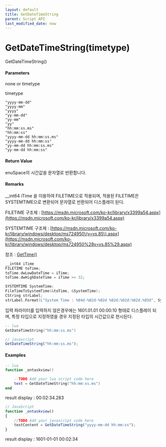 ```yaml
---
layout: default
title: GetDateTimeString
parent: Script API
last_modified_date: now
---
```

# GetDateTimeString\(timetype\)

GetDateTimeString\(\)

#### Parameters

none or timetype

timetype

```
"yyyy-mm-dd"
"yyyy-mm"
"yyyy"
"yy-mm-dd"
"yy-mm"
"yy"
"hh:mm:ss.ms"
"hh:mm:ss"
"yyyy-mm-dd hh:mm:ss.ms"
"yyyy-mm-dd hh:mm:ss"
"yy-mm-dd hh:mm:ss.ms"
"yy-mm-dd hh:mm:ss"
```

#### Return Value

enuSpace의 시간값을 문자열로 반환합니다.

#### Remarks

\_\_int64 iTime 을 이용하여 FILETIME으로 적용되며, 적용된 FILETIME은 SYSTEMTIME으로 변환되어 문자열로 반환되어 디스플레이 된다.

FILETIME 구조체 : [https://msdn.microsoft.com/ko-kr/library/x3399a54.aspx](https://msdn.microsoft.com/ko-kr/library/x3399a54.aspx)

SYSTEMTIME 구조체 : [https://msdn.microsoft.com/ko-kr/library/windows/desktop/ms724950\(v=vs.85\).aspx](https://msdn.microsoft.com/ko-kr/library/windows/desktop/ms724950%28v=vs.85%29.aspx)

참조 : [GetTime\(\)](/ScriptAPI\GetTime.html)

```cpp
__int64 iTime
FILETIME toTime;
toTime.dwLowDateTime = iTime;
toTime.dwHighDateTime = iTime >> 32;

SYSTEMTIME SystemTime;
FileTimeToSystemTime(&toTime, &SystemTime);
CString strLabel;
strLabel.Format(L"System Time : %04d-%02d-%02d %02d:%02d:%02d.%03d", SystemTime.wYear, SystemTime.wMonth, SystemTime.wDay, SystemTime.wHour, SystemTime.wMinute, SystemTime.wSecond, SystemTime.wMilliseconds);
```

입력 파라미터를 입력하지 않은경우에는 1601.01.01 00:00:10 형태로 디스플레이 되며, 특정 타입으로 지정하였을 경우 지정된 타입의 시간값으로 현시된다.

```lua
-- lua
GetDateTimeString("hh:mm:ss.ms")
```

```js
// javascript
GetDateTimeString("hh:mm:ss.ms");
```

#### 

#### Examples

```lua
-- lua
function _ontaskview()

    --TODO Add your lua script code here
    text = GetDateTimeString("hh:mm:ss.ms")
end
```

result display : 00:02:34.283

```js
// JavaScript
function _ontaskview()
{    
    //TODO Add your javascript code here
    textContent = GetDateTimeString("yyyy-mm-dd hh:mm:ss");
}
```

result display : 1601-01-01 00:02:34

